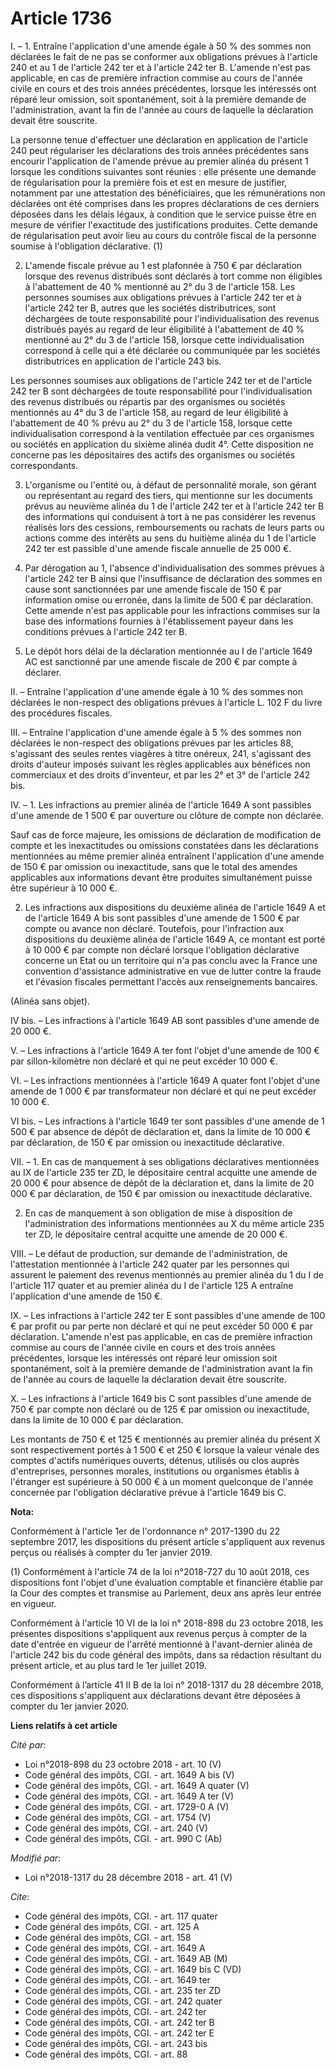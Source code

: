 # Article 1736

I. – 1. Entraîne l'application d'une amende égale à 50 % des sommes non déclarées le fait de ne pas se conformer aux
obligations prévues à l'article 240 et au 1 de  l'article 242 ter et à l'article 242 ter B. L'amende n'est pas applicable, en
cas de première infraction commise au cours de l'année civile en cours et des trois années précédentes, lorsque les
intéressés ont réparé leur omission, soit spontanément, soit à la première demande de l'administration, avant la fin de
l'année au cours de laquelle la déclaration devait être souscrite. 

La personne tenue d'effectuer une déclaration en application de l'article 240 peut régulariser les déclarations des trois
années précédentes sans encourir l'application de l'amende prévue au premier alinéa du présent 1 lorsque les conditions
suivantes sont réunies : elle présente une demande de régularisation pour la première fois et est en mesure de justifier,
notamment par une attestation des bénéficiaires, que les rémunérations non déclarées ont été comprises dans les propres
déclarations de ces derniers déposées dans les délais légaux, à condition que le service puisse être en mesure de vérifier
l'exactitude des justifications produites. Cette demande de régularisation peut avoir lieu au cours du contrôle fiscal de la
personne soumise à l'obligation déclarative. (1) 

2. L'amende fiscale prévue au 1 est plafonnée à 750 € par déclaration lorsque des revenus distribués sont déclarés à tort
comme non éligibles à l'abattement de 40 % mentionné au 2° du 3 de l'article 158. Les personnes soumises aux obligations
prévues à l'article 242 ter et à l'article 242 ter B, autres que les sociétés distributrices, sont déchargées de toute
responsabilité pour l'individualisation des revenus distribués payés au regard de leur éligibilité à l'abattement de 40 %
mentionné au 2° du 3 de l'article 158, lorsque cette individualisation correspond à celle qui a été déclarée ou communiquée
par les sociétés distributrices en application de l'article 243 bis. 

Les personnes soumises aux obligations de l'article 242 ter et de l'article 242 ter B sont déchargées de toute responsabilité
pour l'individualisation des revenus distribués ou répartis par des organismes ou sociétés mentionnés au 4° du 3 de l'article
158, au regard de leur éligibilité à l'abattement de 40 % prévu au 2° du 3 de l'article 158, lorsque cette individualisation
correspond à la ventilation effectuée par ces organismes ou sociétés en application du sixième alinéa dudit 4°. Cette
disposition ne concerne pas les dépositaires des actifs des organismes ou sociétés correspondants. 

3. L'organisme ou l'entité ou, à défaut de personnalité morale, son gérant ou représentant au regard des tiers, qui mentionne
sur les documents prévus au neuvième alinéa du 1 de l'article 242 ter et à l'article 242 ter B des informations qui
conduisent à tort à ne pas considérer les revenus réalisés lors des cessions, remboursements ou rachats de leurs parts ou
actions comme des intérêts au sens du huitième alinéa du 1 de l'article 242 ter est passible d'une amende fiscale annuelle de
25 000 €. 

4. Par dérogation au 1, l'absence d'individualisation des sommes prévues à l'article 242 ter B ainsi que l'insuffisance de
déclaration des sommes en cause sont sanctionnées par une amende fiscale de 150 € par information omise ou erronée, dans la
limite de 500 € par déclaration. Cette amende n'est pas applicable pour les infractions commises sur la base des informations
fournies à l'établissement payeur dans les conditions prévues à l'article 242 ter B. 

5. Le dépôt hors délai de la déclaration mentionnée au I de l'article 1649 AC est sanctionné par une amende fiscale de 200 €
par compte à déclarer. 

II. – Entraîne l'application d'une amende égale à 10 % des sommes non déclarées le non-respect des obligations prévues à
l'article L. 102 F du livre des procédures fiscales. 

III. – Entraîne l'application d'une amende égale à 5 % des sommes non déclarées le non-respect des obligations prévues par
les articles 88, s'agissant des seules rentes viagères à titre onéreux, 241, s'agissant des droits d'auteur imposés suivant
les règles applicables aux bénéfices non commerciaux et des droits d'inventeur, et par les 2° et 3° de l'article 242 bis. 

IV. – 1. Les infractions au premier alinéa de l'article 1649 A sont passibles d'une amende de 1 500 € par ouverture ou
clôture de compte non déclarée. 

Sauf cas de force majeure, les omissions de déclaration de modification de compte et les inexactitudes ou omissions
constatées dans les déclarations mentionnées au même premier alinéa entraînent l'application d'une amende de 150 € par
omission ou inexactitude, sans que le total des amendes applicables aux informations devant être produites simultanément
puisse être supérieur à 10 000 €. 

2. Les infractions aux dispositions du deuxième alinéa de l'article 1649 A et de l'article 1649 A bis sont passibles d'une
amende de 1 500 € par compte ou avance non déclaré. Toutefois, pour l'infraction aux dispositions du deuxième alinéa de
l'article 1649 A, ce montant est porté à 10 000 € par compte non déclaré lorsque l'obligation déclarative concerne un Etat ou
un territoire qui n'a pas conclu avec la France une convention d'assistance administrative en vue de lutter contre la fraude
et l'évasion fiscales permettant l'accès aux renseignements bancaires. 

(Alinéa sans objet). 

IV bis. – Les infractions à l'article 1649 AB sont passibles d'une amende de 20 000 €. 

V. – Les infractions à l'article 1649 A ter font l'objet d'une amende de 100 € par sillon-kilomètre non déclaré et qui ne
peut excéder 10 000 €. 

VI. – Les infractions mentionnées à l'article 1649 A quater font l'objet d'une amende de 1 000 € par transformateur non
déclaré et qui ne peut excéder 10 000 €. 

VI bis. – Les infractions à l'article 1649 ter sont passibles d'une amende de 1 500 € par absence de dépôt de déclaration et,
dans la limite de 10 000 € par déclaration, de 150 € par omission ou inexactitude déclarative. 

VII. – 1. En cas de manquement à ses obligations déclaratives mentionnées au IX de l'article 235 ter ZD, le dépositaire
central acquitte une amende de 20 000 € pour absence de dépôt de la déclaration et, dans la limite de 20 000 € par
déclaration, de 150 € par omission ou inexactitude déclarative. 

2. En cas de manquement à son obligation de mise à disposition de l'administration des informations mentionnées au X du même
article 235 ter ZD, le dépositaire central acquitte une amende de 20 000 €. 

VIII. – Le défaut de production, sur demande de l'administration, de l'attestation mentionnée à l'article 242 quater par les
personnes qui assurent le paiement des revenus mentionnés au premier alinéa du 1 du I de l'article 117 quater et au premier
alinéa du I de l'article 125 A entraîne l'application d'une amende de 150 €. 

IX. – Les infractions à l'article 242 ter E sont passibles d'une amende de 100 € par profit ou par perte non déclaré et qui
ne peut excéder 50 000 € par déclaration. L'amende n'est pas applicable, en cas de première infraction commise au cours de
l'année civile en cours et des trois années précédentes, lorsque les intéressés ont réparé leur omission soit spontanément,
soit à la première demande de l'administration avant la fin de l'année au cours de laquelle la déclaration devait être
souscrite. 

X. – Les infractions à l'article 1649 bis C sont passibles d'une amende de 750 € par compte non déclaré ou de 125 € par
omission ou inexactitude, dans la limite de 10 000 € par déclaration. 

Les montants de 750 € et 125 € mentionnés au premier alinéa du présent X sont respectivement portés à 1 500 € et 250 €
lorsque la valeur vénale des comptes d'actifs numériques ouverts, détenus, utilisés ou clos auprès d'entreprises, personnes
morales, institutions ou organismes établis à l'étranger est supérieure à 50 000 € à un moment quelconque de l'année
concernée par l'obligation déclarative prévue à l'article 1649 bis C.

**Nota:**

Conformément à l'article 1er de l'ordonnance n° 2017-1390 du 22 septembre 2017, les dispositions du présent article
s'appliquent aux revenus perçus ou réalisés à compter du 1er janvier 2019.

(1) Conformément à l'article 74 de la loi n°2018-727 du 10 août 2018, ces dispositions font l'objet d'une évaluation
comptable et financière établie par la Cour des comptes et transmise au Parlement, deux ans après leur entrée en vigueur.

Conformément à l'article 10 VI de la loi n° 2018-898 du 23 octobre 2018, les présentes dispositions s'appliquent aux revenus
perçus à compter de la date d'entrée en vigueur de l'arrêté mentionné à l'avant-dernier alinéa de l'article 242 bis du code
général des impôts, dans sa rédaction résultant du présent article, et au plus tard le 1er juillet 2019.

Conformément à l’article 41 II B de la loi n° 2018-1317 du 28 décembre 2018, ces dispositions s'appliquent aux déclarations
devant être déposées à compter du 1er janvier 2020.

**Liens relatifs à cet article**

_Cité par_:

  - Loi n°2018-898 du 23 octobre 2018 - art. 10 (V)
  - Code général des impôts, CGI. - art. 1649 A bis (V)
  - Code général des impôts, CGI. - art. 1649 A quater (V)
  - Code général des impôts, CGI. - art. 1649 A ter (V)
  - Code général des impôts, CGI. - art. 1729-0 A (V)
  - Code général des impôts, CGI. - art. 1754 (V)
  - Code général des impôts, CGI. - art. 240 (V)
  - Code général des impôts, CGI. - art. 990 C (Ab)

_Modifié par_:

  - Loi n°2018-1317 du 28 décembre 2018 - art. 41 (V)

_Cite_:

  - Code général des impôts, CGI. - art. 117 quater
  - Code général des impôts, CGI. - art. 125 A
  - Code général des impôts, CGI. - art. 158
  - Code général des impôts, CGI. - art. 1649 A
  - Code général des impôts, CGI. - art. 1649 AB (M)
  - Code général des impôts, CGI. - art. 1649 bis C (VD)
  - Code général des impôts, CGI. - art. 1649 ter
  - Code général des impôts, CGI. - art. 235 ter ZD
  - Code général des impôts, CGI. - art. 242 quater
  - Code général des impôts, CGI. - art. 242 ter
  - Code général des impôts, CGI. - art. 242 ter B
  - Code général des impôts, CGI. - art. 242 ter E
  - Code général des impôts, CGI. - art. 243 bis
  - Code général des impôts, CGI. - art. 88

